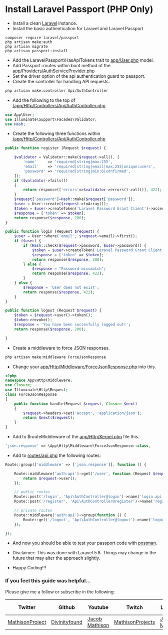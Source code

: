 # Install Laravel Passport (PHP Only)

- Install a clean [Laravel](https://github.com/Divinityfound/howtos/tree/master/laravel_install) instance.
- Install the basic authentication for Laravel and Laravel Passport

```
composer require laravel/passport
php artisan make:auth
php artisan migrate
php artisan passport:install
```

- Add the Larave\Passport\HasApiTokens trait to [app/User.php](https://github.com/Divinityfound/howtos/blob/master/laravel_passport/User.php) model.
- Add Passport::routes within boot method of the [app/Providers/AuthServiceProvider.php](https://github.com/Divinityfound/howtos/blob/master/laravel_passport/AuthServiceProvider.php)
- Set the driver option of the api authentication guard to passport.
- Create the controller for handling API requests.

```sh
php artisan make:controller Api/AuthController
```

- Add the following to the top of [/app/Http/Controllers/Api/AuthController.php](https://github.com/Divinityfound/howtos/blob/master/laravel_passport/AuthController.php)

```php
use App\User;
use Illuminate\Support\Facades\Validator;
use Hash;
```

- Create the following three functions within [/app/Http/Controllers/Api/AuthController.php](https://github.com/Divinityfound/howtos/blob/master/laravel_passport/AuthController.php)

```php
public function register (Request $request) {

    $validator = Validator::make($request->all(), [
        'name'     => 'required|string|max:255',
        'email'    => 'required|string|email|max:255|unique:users',
        'password' => 'required|string|min:6|confirmed',
    ]);
    if ($validator->fails())
    {
        return response(['errors'=>$validator->errors()->all()], 422);
    }
    $request['password']=Hash::make($request['password']);
    $user = User::create($request->toArray());
    $token = $user->createToken('Laravel Password Grant Client')->accessToken;
    $response = ['token' => $token];
    return response($response, 200);
}

public function login (Request $request) {
    $user = User::where('email', $request->email)->first();
    if ($user) {
        if (Hash::check($request->password, $user->password)) {
            $token = $user->createToken('Laravel Password Grant Client')->accessToken;
            $response = ['token' => $token];
            return response($response, 200);
        } else {
            $response = "Password missmatch";
            return response($response, 422);
        }
    } else {
        $response = 'User does not exist';
        return response($response, 422);
    }
}

public function logout (Request $request) {
    $token = $request->user()->token();
    $token->revoke();
    $response = 'You have been succesfully logged out!';
    return response($response, 200);

}
```

- Create a middleware to force JSON responses.

```sh
php artisan make:middleware ForceJsonResponse
```

- Change your [app/Http/Middleware/ForceJsonResponse.php](https://github.com/Divinityfound/howtos/blob/master/laravel_passport/ForceJsonResponse.php) into this.

```php
<?php
namespace App\Http\Middleware;
use Closure;
use Illuminate\Http\Request;
class ForceJsonResponse
{
    public function handle(Request $request, Closure $next)
    {
        $request->headers->set('Accept', 'application/json');
        return $next($request);
    }
}
```

- Add to $routeMiddleware of the [app/Http/Kernel.php](https://github.com/Divinityfound/howtos/blob/master/laravel_passport/Kernel.php) file this.

```php
'json.response' => \App\Http\Middleware\ForceJsonResponse::class,
```

- Add to [routes/api.php](https://github.com/Divinityfound/howtos/blob/master/laravel_passport/api.php) the following routes:

```php
Route::group(['middleware' => ['json.response']], function () {

    Route::middleware('auth:api')->get('/user', function (Request $request) {
        return $request->user();
    });

    // public routes
    Route::post('/login', 'Api\AuthController@login')->name('login.api');
    Route::post('/register', 'Api\AuthController@register')->name('register.api');

    // private routes
    Route::middleware('auth:api')->group(function () {
        Route::get('/logout', 'Api\AuthController@logout')->name('logout');
    });

});
```

- And now you should be able to test your passport code with [postman](https://www.getpostman.com/).
- Disclaimer: This was done with Laravel 5.8. Things may change in the future that may alter the approach slightly.

- Happy Coding!!!


### If you feel this guide was helpful...

Please give me a follow or subscribe in the following:

|Twitter|Github|Youtube|Twitch|Linkedin|Personal Site|
| ----- | ---- | ----- | ---- | ------ | ----------- |
|[MathisonProject](https://twitter.com/MathisonProject)|[Divinityfound](https://github.com/Divinityfound)|[Jacob Mathison](https://www.youtube.com/channel/UCNNxB1TRbdJxE_y51sJb9DA)|[MathisonProjects](http://twitch.tv/mathisonprojects)|[Jacob Mathison](https://www.linkedin.com/in/jacob-mathison-62359912/)|[Mathison Projects](http://mathisonprojects.com)|
